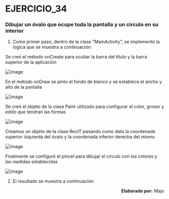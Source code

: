 # EJERCICIO_34
### Dibujar un óvalo que ocupe toda la pantalla y un circulo en su interior

1. Como primer paso, dentro de la clase "MainActivity", se implementó la logica que se muestra a continuación:

  Se creó el método onCreate para ocultar la barra del título y la barra superior de la aplicación
  
  ![image](https://user-images.githubusercontent.com/74751902/220551494-66be944d-3bd0-43bc-9cfe-021a9a064a29.png)
  
  
  En el método onDraw se pinto el fondo de blanco y se establece el ancho y alto de la pantalla
  
  ![image](https://user-images.githubusercontent.com/74751902/220551599-9aaecdcd-096c-4e89-a9bc-b26e91ce1b16.png)


  Se creó el objeto de la clase Paint utilizado para configurar el color, grosor y estilo que tendran las formas
  
  ![image](https://user-images.githubusercontent.com/74751902/220551829-30cfb8a8-b26d-4347-ab48-567023d5c503.png)

  
  Creamos un objeto de la clase RectT pasando como dato la coordenada superior izquierda del óvalo y la coordenada inferior derecha del mismo
  
  ![image](https://user-images.githubusercontent.com/74751902/220551884-625c0938-73af-4d4d-bcf5-ea239c8551b6.png)

  
  Finalmente se configuró el pincel para dibujar el circulo con los colores y las medidas establecidas
  
  ![image](https://user-images.githubusercontent.com/74751902/220551980-b5d298a8-dc35-41c6-8a1e-360207ba171d.png)
  

2. El resultado se muestra a continuación: 



<p align="right"><b>Elaborado por:</b> Majo</p>
